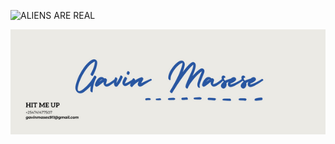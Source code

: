 <p align="left"> <img src="https://komarev.com/ghpvc/?username=poeticjustice1&label=Profile%20views&color=0e75b6&style=flat" alt="ALIENS ARE REAL" /> </p>
 <img alt="Gavin Ondari" align="center" src="https://github.com/gavinmasese/gavinmasese3.0/blob/main/Gavin%20Masese.png">
